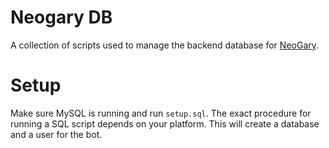 # Neogary DB

A collection of scripts used to manage the backend database for [NeoGary](https://github.com/monodokimes/neogary).

# Setup

Make sure MySQL is running and run `setup.sql`. The exact procedure for running a SQL script depends on your platform. This will create a database and a user for the bot.
